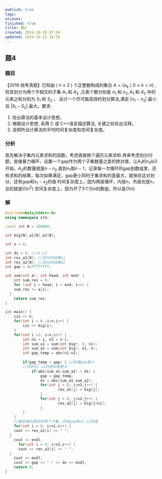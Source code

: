 ```yaml
---
publish: true
tags: 
aliases: 
finished: true
title: 题4
created: 2024-10-10 07:59
updated: 2024-10-22 16:55
---
```

## 题4
### 题目
【2016 统考真题】已知由 ( $n \geq  2$ ) 个正整数构成的集合 $A = \{  {{a}_{k} \mid  0 \leq  k < n}\}$ ,将其划分为两个不相交的子集 ${A}_{1}$ 和 ${A}_{2}$ ,元素个数分别是 ${n}_{1}$ 和 ${n}_{2},{A}_{1}$ 和 ${A}_{2}$ 中的元素之和分别为 ${S}_{1}$ 和 ${S}_{2}$ 。
设计一个尽可能高效的划分算法,满足 $| {{n}_{1} - {n}_{2}}|$ 最小且 $| {{S}_{1} - {S}_{2}}|$ 最大。要求:
1. 给出算法的基本设计思想。
2. 根据设计思想, 采用 C 或 C++语言描述算法, 关键之处给出注释。
3. 说明所设计算法的平均时间复杂度和空间复杂度。
### 分析
首先解决子集内元素求和的函数，考虑直接挨个遍历元素求和
再来考虑划分问题，直接暴力循环，设置一个gap作为两个子集数量之差的绝对值，让$A_{1}$的$n_{1}$从0开始，$A_{2}$的数量就是$n-n_{2}$
直到$n_{1}$取$n-1$，记录每一次循环的gap到数组里，还有求和的结果，每次如果满足，gap更小同时子集求和的差最大，就保存这对划分，还有gap和$s_{1}-s_{2}$的值
时间复杂度上，因为两层循环，内层n，外层也是n，总的就是$O(n^{2})$
空间复杂度上，因为开了3个为n的数组，所以是$O(n)$
### 解
```cpp
#include<bits/stdc++.h>
using namespace std;

const int N = 100000;

int big[N],a1[N],a2[N];

int n = 0;

int ds = 0; //s1-s2
int res_a1[N]; //划分的结果a1
int res_a2[N]; //划分的结果a2
int gap = 0x7fffffff;

int sum(int a*, int head, int end) {
	int sum_res = 0;
	for (int i = head; i < end; i++) {
    sum_res += a[i];
  }
    return sum_res;
}

int main() {
	cin >> n;
	for(int i = 0 ;i<n;i++) {
		cin >> big[i];
	}
	for(int i =2; i<n;i++) {
		int n1 = i, n2 = n-i;
		int sum_a1 = sum(int big*, 0, n1);
		int sum_a2 = sum(int big*, n1, n);
	    int gap_temp = abs(n1-n2);
        
        if(gap_temp < gap) { //如果gap更小
        //同时s1-s2的绝对值更大
			if(abs(sum_a1-sum_a2) > ds) {
				gap = gap_temp;
				ds = abs(sum_a1-sum_a2);
				for(int j = 0; j<n1;j++) {
						res_a1[j] = big[j];
				}
				for(int j = 0; j<n2;j++) {
						res_a2[j] = big[j+n1];
				}
		}
	}
	//最后输出保存的两个子集，还有gap和s1-s2的值
	for(int i = 0; i<n1;i++) {
    cout << res_a1[i] << " ";
  }
    cout << endl;
      for(int i = 0; i<n2;i++) {
      cout << res_a2[i] << " ";
  }
    cout << endl;
    cout << gap << " " << ds << endl;
    return 0;
}

```
